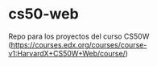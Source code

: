 # cs50-web
Repo para los proyectos del curso CS50W (https://courses.edx.org/courses/course-v1:HarvardX+CS50W+Web/course/)
